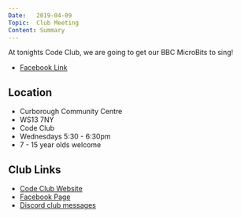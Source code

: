 ```yaml
---
Date:   2019-04-09
Topic:  Club Meeting
Content: Summary
---
```



At tonights Code Club, we are going to get our BBC MicroBits to sing!

* [Facebook Link](https://www.facebook.com/1481985248595237/posts/1990503637743393/)

## Location

* Curborough Community Centre
* WS13 7NY
* Code Club
* Wednesdays 5:30 - 6:30pm
* 7 - 15 year olds welcome

## Club Links

* [Code Club Website](https://lichfield-code-club.github.io/)
* [Facebook Page](https://www.facebook.com/LichfieldCoders)
* [Discord club messages](https://discord.gg/szz6xGK)
